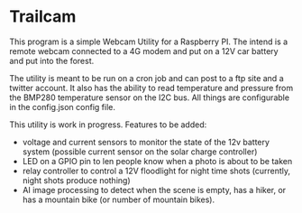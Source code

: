 # Trailcam

This program is a simple Webcam Utility for a Raspberry PI. The intend is a remote webcam connected to a 4G modem and put on a 12V car battery and put into the forest.

The utility is meant to be run on a cron job and can post to a ftp site and a twitter account. It also has the ability to read temperature and pressure from the BMP280 temperature sensor on the I2C bus. All things are configurable in the config.json config file.

This utility is work in progress. Features to be added:
- voltage and current sensors to monitor the state of the 12v battery system (possible current sensor on the solar charge controller)
- LED on a GPIO pin to len people know when a photo is about to be taken
- relay controller to control a 12V floodlight for night time shots (currently, night shots produce nothing)
- AI image processing to detect when the scene is empty, has a hiker, or has a mountain bike (or number  of mountain bikes).

